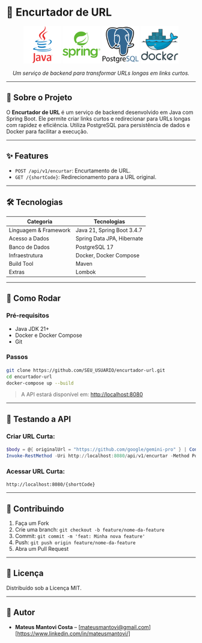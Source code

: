 # 📘 Encurtador de URL

<p align="center">
  <img src="https://raw.githubusercontent.com/devicons/devicon/master/icons/java/java-original-wordmark.svg" alt="Java" width="100">
  <img src="https://raw.githubusercontent.com/devicons/devicon/master/icons/spring/spring-original-wordmark.svg" alt="Spring" width="100">
  <img src="https://raw.githubusercontent.com/devicons/devicon/master/icons/postgresql/postgresql-original-wordmark.svg" alt="PostgreSQL" width="100">
  <img src="https://raw.githubusercontent.com/devicons/devicon/master/icons/docker/docker-original-wordmark.svg" alt="Docker" width="100">
</p>

<p align="center"><em>Um serviço de backend para transformar URLs longas em links curtos.</em></p>

---

## 📖 Sobre o Projeto

O **Encurtador de URL** é um serviço de backend desenvolvido em Java com Spring Boot. Ele permite criar links curtos e redirecionar para URLs longas com rapidez e eficiência. Utiliza PostgreSQL para persistência de dados e Docker para facilitar a execução.

---

## ✨ Features

- `POST /api/v1/encurtar`: Encurtamento de URL.
- `GET /{shortCode}`: Redirecionamento para a URL original.

---

## 🛠️ Tecnologias

| Categoria               | Tecnologias                    |
|-------------------------|--------------------------------|
| Linguagem & Framework   | Java 21, Spring Boot 3.4.7         |
| Acesso a Dados          | Spring Data JPA, Hibernate     |
| Banco de Dados          | PostgreSQL 17                  |
| Infraestrutura          | Docker, Docker Compose         |
| Build Tool              | Maven                          |
| Extras                  | Lombok                         |

---

## 🚀 Como Rodar

### Pré-requisitos

- Java JDK 21+
- Docker e Docker Compose
- Git

### Passos

```bash
git clone https://github.com/SEU_USUARIO/encurtador-url.git
cd encurtador-url
docker-compose up --build
```

> A API estará disponível em: [http://localhost:8080](http://localhost:8080)

---

## 🧪 Testando a API

### Criar URL Curta:

```powershell
$body = @{ originalUrl = "https://github.com/google/gemini-pro" } | ConvertTo-Json
Invoke-RestMethod -Uri http://localhost:8080/api/v1/encurtar -Method Post -Body $body -ContentType "application/json"
```

### Acessar URL Curta:

```text
http://localhost:8080/{shortCode}
```

---

## 🤝 Contribuindo

1. Faça um Fork
2. Crie uma branch: `git checkout -b feature/nome-da-feature`
3. Commit: `git commit -m 'feat: Minha nova feature'`
4. Push: `git push origin feature/nome-da-feature`
5. Abra um Pull Request

---

## 📜 Licença

Distribuído sob a Licença MIT.

---

## 👤 Autor

- **Mateus Mantovi Costa** – [mateusmantovi@gmail.com] [https://www.linkedin.com/in/mateusmantovi/]
